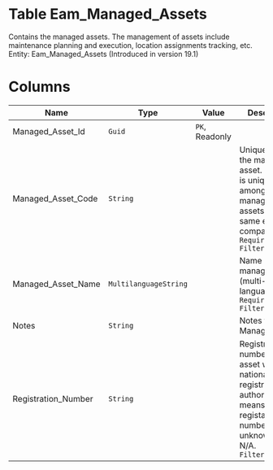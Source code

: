 # Table Eam_Managed_Assets

Contains the managed assets. The management of assets include maintenance planning and execution, location assignments tracking, etc. Entity: Eam_Managed_Assets (Introduced in version 19.1)

# Columns

| Name | Type | Value | Description |
| - | - | - | --- |
|Managed_Asset_Id|`Guid`|`PK`, Readonly||
|Managed_Asset_Code|`String`||Unique code of the managed asset. The code is unique among all managed assets in the same enterprise company. `Required` `Filter(eq;like)` |
|Managed_Asset_Name|`MultilanguageString`||Name of the managed asset (multi-language). `Required` `Filter(eq;like)` |
|Notes|`String`||Notes for this ManagedAsset. |
|Registration_Number|`String`||Registration number of the asset with the national registration authorities. null means the registation number is unknown or N/A. `Filter(eq;like)` |
